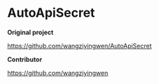 # AutoApiSecret

 **Original project** 
 
 https://github.com/wangziyingwen/AutoApiSecret
 
 **Contributor** 
 
 https://github.com/wangziyingwen
